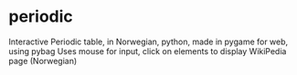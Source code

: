 # periodic
Interactive Periodic table, in Norwegian, python, made in pygame for web, using pybag
Uses mouse for input, click on elements to display WikiPedia page (Norwegian)
